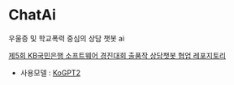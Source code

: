 # ChatAi

우울증 및 학교폭력 중심의 상담 챗봇 ai

[제5회 KB국민은행 소프트웨어 경진대회 출품작 상담챗봇 협업 레포지토리 ](https://github.com/TeamGardian/AiConselor )


- 사용모델 : [KoGPT2](https://github.com/nawnoes/WellnessConversation-LanguageModel)
